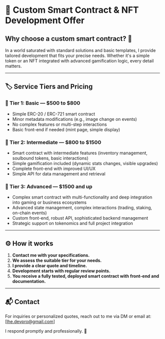 # 🚀 Custom Smart Contract & NFT Development Offer

## Why choose a custom smart contract? 🤔

In a world saturated with standard solutions and basic templates, I provide tailored development that fits your precise needs. Whether it's a simple token or an NFT integrated with advanced gamification logic, every detail matters.

---

## 🏷️ Service Tiers and Pricing

### 🥉 Tier 1: Basic — **$500 to $800**
- Simple ERC-20 / ERC-721 smart contract
- Minor metadata modifications (e.g., image change on events)
- No complex features or multi-step interactions
- Basic front-end if needed (mint page, simple display)

### 🥈 Tier 2: Intermediate — **$800 to $1500**
- Smart contract with intermediate features (inventory management, soulbound tokens, basic interactions)
- Simple gamification included (dynamic stats changes, visible upgrades)
- Complete front-end with improved UI/UX
- Simple API for data management and retrieval

### 🥇 Tier 3: Advanced — **$1500 and up**
- Complex smart contract with multi-functionality and deep integration into gaming or business ecosystems
- Advanced state management, complex interactions (trading, staking, on-chain events)
- Custom front-end, robust API, sophisticated backend management
- Strategic support on tokenomics and full project integration

---

## ⚙️ How it works

1. **Contact me with your specifications.**
2. **We assess the suitable tier for your needs.**
3. **I provide a clear quote and timeline.**
4. **Development starts with regular review points.**
5. **You receive a fully tested, deployed smart contract with front-end and documentation.**

---

## 📬 Contact

For inquiries or personalized quotes, reach out to me via DM or email at: [lhe.devpro@gmail.com]

I respond promptly and professionally. 🤝
